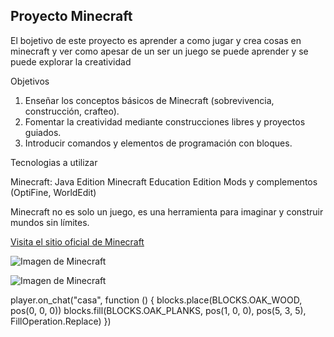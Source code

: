 ## Proyecto Minecraft 
El bojetivo de este proyecto es aprender a como jugar y crea cosas en minecraft y ver como 
apesar de un ser un juego se puede aprender y se puede explorar la creatividad 

Objetivos 

1. Enseñar los conceptos básicos de Minecraft (sobrevivencia, construcción, crafteo).
2. Fomentar la creatividad mediante construcciones libres y proyectos guiados.
3. Introducir comandos y elementos de programación con bloques.

Tecnologias a utilizar 

Minecraft: Java Edition
Minecraft Education Edition
Mods y complementos (OptiFine, WorldEdit)

Minecraft no es solo un juego, es una herramienta para imaginar y construir mundos sin límites.

[Visita el sitio oficial de Minecraft](https://www.minecraft.net/)

![Imagen de Minecraft](https://www.minecraft.net/content/dam/games/minecraft/key-art/Minecraft-KA_Key-Art_1280x768.jpg)

![Imagen de Minecraft](https://www.reddit.com/r/Minecraft/comments/b67se7/made_a_beautiful_grass_block_using_blender_as_a/?tl=es-es)


player.on_chat("casa", function () {
    blocks.place(BLOCKS.OAK_WOOD, pos(0, 0, 0))
    blocks.fill(BLOCKS.OAK_PLANKS, pos(1, 0, 0), pos(5, 3, 5), FillOperation.Replace)
})
